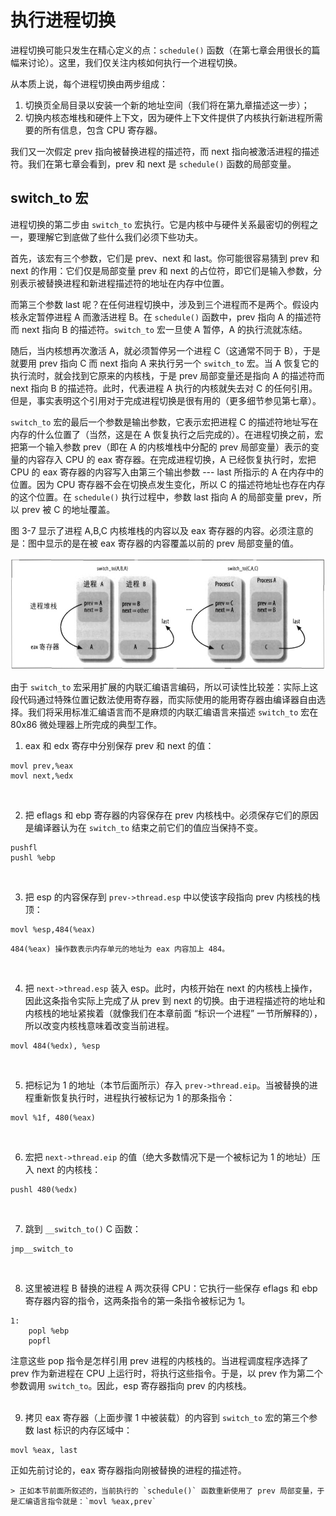 # 执行进程切换

进程切换可能只发生在精心定义的点：`schedule()` 函数（在第七章会用很长的篇幅来讨论）。这里，我们仅关注内核如何执行一个进程切换。

从本质上说，每个进程切换由两步组成：  
1. 切换页全局目录以安装一个新的地址空间（我们将在第九章描述这一步）；
2. 切换内核态堆栈和硬件上下文，因为硬件上下文件提供了内核执行新进程所需要的所有信息，包含 CPU 寄存器。

我们又一次假定 prev 指向被替换进程的描述符，而 next 指向被激活进程的描述符。我们在第七章会看到，prev 和 next 是 `schedule()` 函数的局部变量。

## switch_to 宏

进程切换的第二步由 `switch_to` 宏执行。它是内核中与硬件关系最密切的例程之一，要理解它到底做了些什么我们必须下些功夫。

首先，该宏有三个参数，它们是 prev、next 和 last。你可能很容易猜到 prev 和 next 的作用：它们仅是局部变量 prev 和 next 的占位符，即它们是输入参数，分别表示被替换进程和新进程描述符的地址在内存中位置。

而第三个参数 last 呢？在任何进程切换中，涉及到三个进程而不是两个。假设内核永定暂停进程 A 而激活进程 B。在 `schedule()` 函数中，prev 指向 A 的描述符而 next 指向 B 的描述符。`switch_to` 宏一旦使 A 暂停，A 的执行流就冻结。

随后，当内核想再次激活 A，就必须暂停另一个进程 C（这通常不同于 B），于是就要用 prev 指向 C 而 next 指向 A 来执行另一个 `switch_to` 宏。当 A 恢复它的执行流时，就会找到它原来的内核栈，于是 prev 局部变量还是指向 A 的描述符而 next 指向 B 的描述符。此时，代表进程 A 执行的内核就失去对 C 的任何引用。但是，事实表明这个引用对于完成进程切换是很有用的（更多细节参见第七章）。

`switch_to` 宏的最后一个参数是输出参数，它表示宏把进程 C 的描述符地址写在内存的什么位置了（当然，这是在 A 恢复执行之后完成的）。在进程切换之前，宏把第一个输入参数 prev（即在 A 的内核堆栈中分配的 prev 局部变量）表示的变量的内容存入 CPU 的 eax 寄存器。在完成进程切换，A 已经恢复执行时，宏把 CPU 的 eax 寄存器的内容写入由第三个输出参数 --- last 所指示的 A 在内存中的位置。因为 CPU 寄存器不会在切换点发生变化，所以 C 的描述符地址也存在内存的这个位置。在 `schedule()` 执行过程中，参数 last 指向 A 的局部变量 prev，所以 prev 被 C 的地址覆盖。

图 3-7 显示了进程 A,B,C 内核堆栈的内容以及 eax 寄存器的内容。必须注意的是：图中显示的是在被 eax 寄存器的内容覆盖以前的 prev 局部变量的值。

![图 3-7：通过一个进程切换保留对进程 C 的引用](../static/3_7.jpg)

由于 `switch_to` 宏采用扩展的内联汇编语言编码，所以可读性比较差：实际上这段代码通过特殊位置记数法使用寄存器，而实际使用的能用寄存器由编译器自由选择。我们将采用标准汇编语言而不是麻烦的内联汇编语言来描述 `switch_to` 宏在 80x86 微处理器上所完成的典型工作。

1. eax 和 edx 寄存中分别保存 prev 和 next 的值：  
```
movl prev,%eax
movl next,%edx
```
&emsp;

2. 把 eflags 和 ebp 寄存器的内容保存在 prev 内核栈中。必须保存它们的原因是编译器认为在 `switch_to` 结束之前它们的值应当保持不变。  
```
pushfl
pushl %ebp
```
&emsp;

3. 把 esp 的内容保存到 `prev->thread.esp` 中以使该字段指向 prev 内核栈的栈顶：  
```
movl %esp,484(%eax)
```
    484(%eax) 操作数表示内存单元的地址为 eax 内容加上 484。  
&emsp;

4. 把 `next->thread.esp` 装入 esp。此时，内核开始在 next 的内核栈上操作，因此这条指令实际上完成了从 prev 到 next 的切换。由于进程描述符的地址和内核栈的地址紧挨着（就像我们在本章前面 “标识一个进程” 一节所解释的），所以改变内核栈意味着改变当前进程。  
```
movl 484(%edx), %esp
```
&emsp;

5. 把标记为 1 的地址（本节后面所示）存入 `prev->thread.eip`。当被替换的进程重新恢复执行时，进程执行被标记为 1 的那条指令：  
```
movl %1f, 480(%eax)
```
&emsp;

6. 宏把 `next->thread.eip` 的值（绝大多数情况下是一个被标记为 1 的地址）压入 next 的内核栈：  
```
pushl 480(%edx)
```
&emsp;

7. 跳到 `__switch_to()` C 函数：  
```
jmp__switch_to
```
&emsp;

8. 这里被进程 B 替换的进程 A 两次获得 CPU：它执行一些保存 eflags 和 ebp 寄存器内容的指令，这两条指令的第一条指令被标记为 1。  
```
1:
    popl %ebp
    popfl
```
注意这些 pop 指令是怎样引用 prev 进程的内核栈的。当进程调度程序选择了 prev 作为新进程在 CPU 上运行时，将执行这些指令。于是，以 prev 作为第二个参数调用 `switch_to`。因此，esp 寄存器指向 prev 的内核栈。  
&emsp;

9. 拷贝 eax 寄存器（上面步骤 1 中被装载）的内容到 `switch_to` 宏的第三个参数 last 标识的内存区域中：  
```
movl %eax, last
```
正如先前讨论的，eax 寄存器指向刚被替换的进程的描述符。  

    > 正如本节前面所叙述的，当前执行的 `schedule()` 函数重新使用了 prev 局部变量，于是汇编语言指令就是：`movl %eax,prev`  
&emsp;

